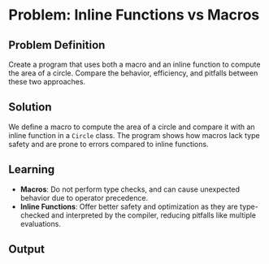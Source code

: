 # Problem: Inline Functions vs Macros

## Problem Definition
Create a program that uses both a macro and an inline function to compute the area of a circle. Compare the behavior, efficiency, and pitfalls between these two approaches.

## Solution
We define a macro to compute the area of a circle and compare it with an inline function in a `Circle` class. The program shows how macros lack type safety and are prone to errors compared to inline functions.

## Learning
- **Macros**: Do not perform type checks, and can cause unexpected behavior due to operator precedence.
- **Inline Functions**: Offer better safety and optimization as they are type-checked and interpreted by the compiler, reducing pitfalls like multiple evaluations.

## Output
